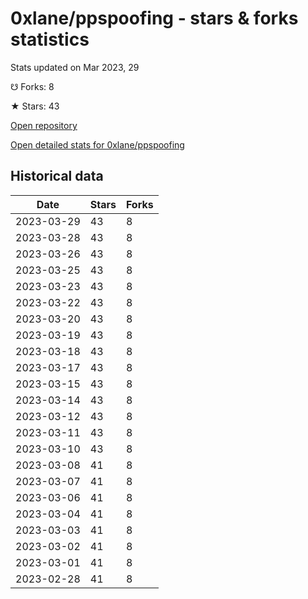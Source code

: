 # 0xlane/ppspoofing - stars & forks statistics

Stats updated on Mar 2023, 29

☋ Forks: 8

★ Stars: 43

[Open repository](https://github.com/0xlane/ppspoofing)

[Open detailed stats for 0xlane/ppspoofing](https://reviewgithub.com/rep/0xlane/ppspoofing)

## Historical data
| Date | Stars | Forks |
|------|-------|-------|
| 2023-03-29 | 43 | 8 | 
| 2023-03-28 | 43 | 8 | 
| 2023-03-26 | 43 | 8 | 
| 2023-03-25 | 43 | 8 | 
| 2023-03-23 | 43 | 8 | 
| 2023-03-22 | 43 | 8 | 
| 2023-03-20 | 43 | 8 | 
| 2023-03-19 | 43 | 8 | 
| 2023-03-18 | 43 | 8 | 
| 2023-03-17 | 43 | 8 | 
| 2023-03-15 | 43 | 8 | 
| 2023-03-14 | 43 | 8 | 
| 2023-03-12 | 43 | 8 | 
| 2023-03-11 | 43 | 8 | 
| 2023-03-10 | 43 | 8 | 
| 2023-03-08 | 41 | 8 | 
| 2023-03-07 | 41 | 8 | 
| 2023-03-06 | 41 | 8 | 
| 2023-03-04 | 41 | 8 | 
| 2023-03-03 | 41 | 8 | 
| 2023-03-02 | 41 | 8 | 
| 2023-03-01 | 41 | 8 | 
| 2023-02-28 | 41 | 8 | 

